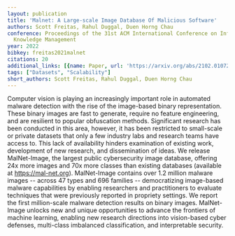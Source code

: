 ```yaml
---
layout: publication
title: 'Malnet: A Large-scale Image Database Of Malicious Software'
authors: Scott Freitas, Rahul Duggal, Duen Horng Chau
conference: Proceedings of the 31st ACM International Conference on Information &amp;
  Knowledge Management
year: 2022
bibkey: freitas2021malnet
citations: 20
additional_links: [{name: Paper, url: 'https://arxiv.org/abs/2102.01072'}]
tags: ["Datasets", "Scalability"]
short_authors: Scott Freitas, Rahul Duggal, Duen Horng Chau
---
```

Computer vision is playing an increasingly important role in automated
malware detection with the rise of the image-based binary representation. These
binary images are fast to generate, require no feature engineering, and are
resilient to popular obfuscation methods. Significant research has been
conducted in this area, however, it has been restricted to small-scale or
private datasets that only a few industry labs and research teams have access
to. This lack of availability hinders examination of existing work, development
of new research, and dissemination of ideas. We release MalNet-Image, the
largest public cybersecurity image database, offering 24x more images and 70x
more classes than existing databases (available at https://mal-net.org).
MalNet-Image contains over 1.2 million malware images -- across 47 types and
696 families -- democratizing image-based malware capabilities by enabling
researchers and practitioners to evaluate techniques that were previously
reported in propriety settings. We report the first million-scale malware
detection results on binary images. MalNet-Image unlocks new and unique
opportunities to advance the frontiers of machine learning, enabling new
research directions into vision-based cyber defenses, multi-class imbalanced
classification, and interpretable security.